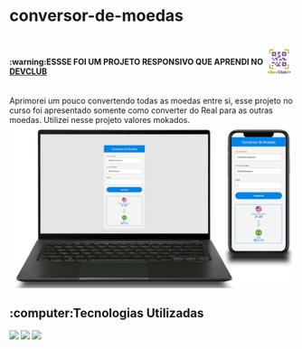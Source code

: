 # conversor-de-moedas
<h4>:warning:ESSSE FOI UM PROJETO RESPONSIVO QUE APRENDI NO <a href="https://rodolfomori.com.br/devclub"> <img src="https://github.com/filipeboneberge/Projeto-Responsivo-Easy-Shopping/blob/master/assets/img/logo-devclub.png?raw=true" width="50px" style="position: relative; top: 20px;">DEVCLUB </a></h4>
<br>Aprimorei um pouco convertendo todas as moedas entre si, esse projeto no curso foi apresentado somente como converter do Real para as outras moedas. Utilizei nesse projeto valores mokados.
<img src="https://raw.githubusercontent.com/filipeboneberge/conversor-de-moedas/f58be100a8cc0aa310f244f038e2f44087050021/assets/conversor-moedas-laptop_phone_mockup.png">
<br>
<h2>:computer:Tecnologias Utilizadas</h2>
<img src="https://img.shields.io/badge/HTML5-E34F26?style=for-the-badge&logo=html5&logoColor=white">
<img src="https://img.shields.io/badge/CSS3-1572B6?style=for-the-badge&logo=css3&logoColor=white">
<img src="https://img.shields.io/badge/JavaScript-F7DF1E?style=for-the-badge&logo=javascript&logoColor=black">
